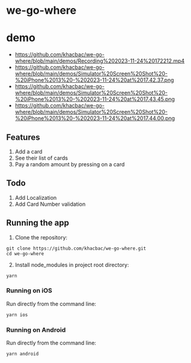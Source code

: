 # we-go-where
# demo
- https://github.com/khacbac/we-go-where/blob/main/demos/Recording%202023-11-24%20172212.mp4
- https://github.com/khacbac/we-go-where/blob/main/demos/Simulator%20Screen%20Shot%20-%20iPhone%2013%20-%202023-11-24%20at%2017.42.37.png
- https://github.com/khacbac/we-go-where/blob/main/demos/Simulator%20Screen%20Shot%20-%20iPhone%2013%20-%202023-11-24%20at%2017.43.45.png
- https://github.com/khacbac/we-go-where/blob/main/demos/Simulator%20Screen%20Shot%20-%20iPhone%2013%20-%202023-11-24%20at%2017.44.00.png

## Features
1. Add a card
2. See their list of cards
3. Pay a random amount by pressing on a card

## Todo
1. Add Localization
2. Add Card Number validation

## Running the app

1. Clone the repository:

```
git clone https://github.com/khacbac/we-go-where.git
cd we-go-where
```

2. Install node_modules in project root directory:

```
yarn
```

### Running on iOS

Run directly from the command line:

```
yarn ios
```

### Running on Android

Run directly from the command line:

```
yarn android
```

